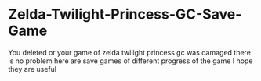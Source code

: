 # Zelda-Twilight-Princess-GC-Save-Game
You deleted or your game of zelda twilight princess gc was damaged there is no problem here are save games of different progress of the game I hope they are useful
